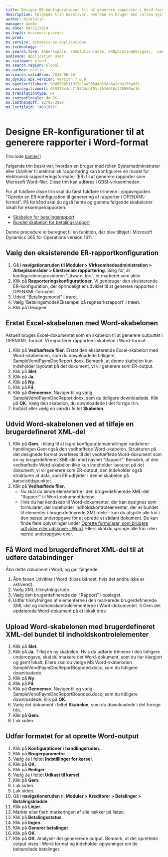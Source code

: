 ```yaml
---
title: Designe ER-konfigurationer til at generere rapporter i Word-format
description: Følgende trin beskriver, hvordan en bruger med rollen Systemadministrator eller Udvikler til elektronisk rapportering kan konfigurere en model for elektronisk rapporteringsformat til at generere rapporter som Microsoft Word-filer.
author: NickSelin
manager: AnnBe
ms.date: 08/12/2019
ms.topic: business-process
ms.prod: ''
ms.service: dynamics-ax-applications
ms.technology: ''
ms.search.form: ERWorkspace, ERSolutionTable, EROperationDesigner,  LedgerJournalTable, LedgerJournalTransVendPaym
audience: Application User
ms.reviewer: kfend
ms.search.region: Global
ms.author: nselin
ms.search.validFrom: 2016-06-30
ms.dyn365.ops.version: Version 7.0.0
ms.openlocfilehash: 9d4959b511022e1aa98544d23da6afcda1f6adf2
ms.sourcegitcommit: 659375c4cc7f5524cbf91cf6160f6a410960ac16
ms.translationtype: HT
ms.contentlocale: da-DK
ms.lasthandoff: 12/05/2020
ms.locfileid: "4681919"
---
```

# <a name="design-er-configurations-to-generate-reports-in-word-format"></a>Designe ER-konfigurationer til at generere rapporter i Word-format

[!include [banner](../../includes/banner.md)]

Følgende trin beskriver, hvordan en bruger med rollen Systemadministrator eller Udvikler til elektronisk rapportering kan konfigurere en model for elektronisk rapporteringsformater (ER) til at generere rapporter som Microsoft Word-filer. Disse trin kan udføres i GBSI-virksomheden.

For at fuldføre disse trin skal du først fuldføre trinnene i opgaveguiden "Oprette en ER-konfiguration til generering af rapporter i OPENXML-format". På forhånd skal du også hente og gemme følgende skabeloner lokalt for eksempelrapporten:

- [Skabelon for betalingsrapport](https://go.microsoft.com/fwlink/?linkid=862266)
- [Bundet skabelon for betalingsrapport](https://go.microsoft.com/fwlink/?linkid=862266)


Denne procedure er beregnet til en funktion, der blev tilføjet i Microsoft Dynamics 365 for Operations version 1611.


## <a name="select-the-existing-er-report-configuration"></a>Vælg den eksisterende ER-rapportkonfiguration
1. Gå i **navigationsruden til Moduler > Virksomhedsadministration > Arbejdsområder > Elektronisk rapportering**. Sørg for, at konfigurationsprovideren 'Litware, Inc.'. er markeret som aktiv.  
2. Klik på **Rapporteringskonfigurationer**. Vi genbruger den eksisterende ER-konfiguration, der oprindeligt er udviklet til at generere rapporten i OPENXML-formatet.  
3. Udvid "Betalingsmodel" i træet.
4. Vælg 'Betalingsmodel\Eksempel på regnearksrapport' i træet.
5. Klik på Designer.

## <a name="replace-the-excel-template-with-the-word-template"></a>Erstat Excel-skabelonen med Word-skabelonen

Aktuelt bruges Excel-dokumentet som en skabelon til at generere outputtet i OPENXML-format. Vi importerer rapportens skabelon i Word-format.

1. Klik på **Vedhæftede filer**. Erstat den eksisterende Excel-skabelon med Word-skabelonen, som du downloadede tidligere, SampleVendPaymDocReport.docx. Bemærk, at denne skabelon kun indeholder layoutet på det dokument, vi vil generere som ER-output.  
2. Klik på **Slet**.
3. Klik på **Ja**.
4. Klik på **Ny**.
5. Klik på **Fil**.
6. Klik på **Gennemse**. Naviger til og vælg SampleVendPaymDocReport.docx, som du tidligere downloadede. Klik på **OK**. Vælg den skabelon, du downloadede i det forrige trin.  
7. Indtast eller vælg en værdi i feltet **Skabelon**.

## <a name="extend-the-word-template-by-adding-a-custom-xml-part"></a>Udvid Word-skabelonen ved at tilføje en brugerdefineret XML-del
1. Klik på **Gem**. I tillæg til at lagre konfigurationsændringer opdaterer handlingen Gem også den vedhæftede Word-skabelon. Strukturen på det designede format overføres til det vedhæftede Word-dokument som en ny brugerdefineret XML-del med navnet "Rapport". Bemærk, at den vedhæftede Word-skabelon ikke kun indeholder layoutet på det dokument, vi vil generere som ER-output, den indeholder også strukturen af data, som ER udfylder i denne skabelon på kørselstidspunktet.  
2. Klik på **Vedhæftede filer**.
    + Nu skal du binde elementerne i den brugerdefinerede XML-del "Rapport" til Word-dokumentdelene.  
    + Hvis du har kendskab til Word-dokumenter, der kan designes som formularer, der indeholder indholdskontrolelementer, der er bundet til elementer i brugerdefinerede XML-dele – kan du afspille alle trin i den næste underopgave for at oprette et sådant dokument. Du kan finde flere oplysninger under [Oprette formularer, som brugere udfylder eller udskriver i Word](https://support.office.com/article/Create-forms-that-users-complete-or-print-in-Word-040c5cc1-e309-445b-94ac-542f732c8c8b?ui=en-US&rs=en-US&ad=US). Ellers skal du springe alle trin i den næste underopgave over.  

## <a name="get-word-with-custom-xml-part-to-do-data-bindings"></a>Få Word med brugerdefineret XML-del til at udføre databindinger

Åbn dette dokument i Word, og gør følgende:  
1. Åbn fanen Udvikler i Word (tilpas båndet, hvis det endnu ikke er aktiveret).
2. Vælg XML-tilknytningsrude.
3. Vælg den brugerdefinerede del "Rapport" i opslaget.
4. Udfør tilknytningen af elementerne i den markerede brugerdefinerede XML-del og indholdskontrolelementerne i Word-dokumentet.  5 Gem det opdaterede Word-dokument på et lokalt drev.  

## <a name="upload-the-word-template-with-custom-xml-part-bounded-to-content-controls"></a>Upload Word-skabelonen med brugerdefineret XML-del bundet til indholdskontrolelementer
1. Klik på **Slet**.
2. Klik på **Ja**. Tilføj en ny skabelon. Hvis du udførte trinnene i den tidligere underopgave, skal du markere det Word-dokument, som du har klargjort og gemt lokalt. Ellers skal du vælge MS Word-skabelonen SampleVendPaymDocReportBounded.docx, som du tidligere downloadede.  
3. Klik på **Ny**.
4. Klik på **Fil**.
5. Klik på **Gennemse**. Naviger til og vælg SampleVendPaymDocReportBounded.docx, som du tidligere downloadede. Klik på **OK**.
6. Vælg det dokument i feltet **Skabelon**, som du downloadede i det forrige trin.
7. Klik på **Gem**.
8. Luk siden.

## <a name="execute-the-format-to-create-word-output"></a>Udfør formatet for at oprette Word-output
1. Klik på **Konfigurationer** i **handlingsruden**.
2. Klik på **Brugerparametre**.
3. Vælg Ja i feltet **Indstillinger for kørsel**.
4. Klik på **OK**.
5. Klik på **Rediger**.
6. Vælg Ja i feltet **Udkast til kørsel**.
7. Klik på **Gem**.
8. Luk siden.
9. Luk siden.
10. Gå i **navigationsruden** til **Moduler > Kreditorer > Betalinger > Betalingskladde**.
11. Klik på **Linjer**.
12. Markér eller fjern markeringen af alle rækker på listen.
13. Klik på **Betalingsstatus**.
14. Klik på **Ingen**.
15. Klik på **Generer betalinger**.
16. Klik på **OK**.
17. Klik på **OK**. Analysér det genererede output. Bemærk, at det oprettede output vises i Word-format og indeholder oplysninger om de behandlede betalinger.  

